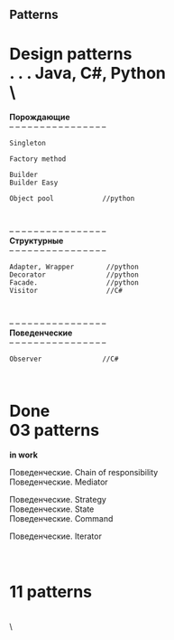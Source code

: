 ## Patterns  


Design patterns  
. . . Java, C#, Python
\
\
==============================  
**Порождающие**  
– – – – – – – – – – – – – – – –  
````
Singleton  

Factory method  

Builder  
Builder Easy  

Object pool            //python  



````
– – – – – – – – – – – – – – – –  
**Структурные**  
– – – – – – – – – – – – – – – –  
```
Adapter, Wrapper        //python  
Decorator               //python  
Facade.                 //python  
Visitor                 //C#  



```
– – – – – – – – – – – – – – – –  
**Поведенческие**  
– – – – – – – – – – – – – – – –  
```
Observer               //C#



```
Done  
03 patterns   
==============================  
**in work**  

Поведенческие. Chain of responsibility  
Поведенческие. Mediator  

Поведенческие. Strategy  
Поведенческие. State  
Поведенческие. Command  

Поведенческие. Iterator  

\
11 patterns   
==============================  






\
\


